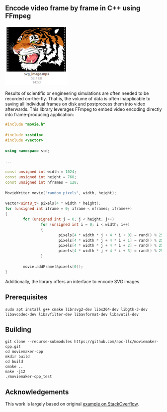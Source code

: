 ## Encode video frame by frame in C++ using FFmpeg

<img src="screenshot.png" width="200"/>

Results of scientific or engineering simulations are often needed to be recorded on-the-fly. That is, the volume of data is often inapplicable to saving all individual frames on disk and postprocess them into video afterwards. This library leverages FFmpeg to embed video encoding directly into frame-producing application:

```cpp
#include "movie.h"

#include <cstdio>
#include <vector>

using namespace std;

...

const unsigned int width = 1024;
const unsigned int height = 768;
const unsigned int nframes = 128;

MovieWriter movie("random_pixels", width, height);

vector<uint8_t> pixels(4 * width * height);
for (unsigned int iframe = 0; iframe < nframes; iframe++)
{
        for (unsigned int j = 0; j < height; j++)
                for (unsigned int i = 0; i < width; i++)
                {
                        pixels[4 * width * j + 4 * i + 0] = rand() % 256;
                        pixels[4 * width * j + 4 * i + 1] = rand() % 256;
                        pixels[4 * width * j + 4 * i + 2] = rand() % 256;
                        pixels[4 * width * j + 4 * i + 3] = rand() % 256;
                }

        movie.addFrame(&pixels[0]);
}
```

Additionally, the library offers an interface to encode SVG images.

## Prerequisites

```
sudo apt install g++ cmake librsvg2-dev libx264-dev libgtk-3-dev libavcodec-dev libavfilter-dev libavformat-dev libavutil-dev
```

## Building

```
git clone --recurse-submodules https://github.com/apc-llc/moviemaker-cpp.git
cd moviemaker-cpp
mkdir build
cd build
cmake ..
make -j12
./moviemaker-cpp_test
```

## Acknowledgements

This work is largely based on original [example on StackOverflow](https://stackoverflow.com/questions/34511312/how-to-encode-a-video-from-several-images-generated-in-a-c-program-without-wri).
